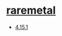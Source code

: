# [raremetal](https://hpc.nih.gov/apps/raremetal.html)
- [4.15.1](/high-throughput-sequencing/raremetal/4.15.1)
